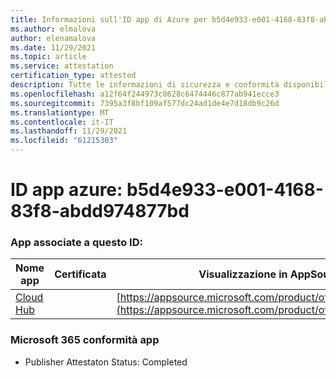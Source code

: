 ```yaml
---
title: Informazioni sull'ID app di Azure per b5d4e933-e001-4168-83f8-abdd974877bd
ms.author: elmalova
author: elenamalova
ms.date: 11/29/2021
ms.topic: article
ms.service: attestation
certification_type: attested
description: Tutte le informazioni di sicurezza e conformità disponibili per b5d4e933-e001-4168-83f8-abdd974877bd.
ms.openlocfilehash: a12f64f244973c8628c6474446c877ab941ecce3
ms.sourcegitcommit: 7395a3f8bf109af577dc24ad1de4e7d18db9c26d
ms.translationtype: MT
ms.contentlocale: it-IT
ms.lasthandoff: 11/29/2021
ms.locfileid: "61215303"
---
```

# <a name="azure-app-id-b5d4e933-e001-4168-83f8-abdd974877bd"></a>ID app azure: b5d4e933-e001-4168-83f8-abdd974877bd


### <a name="apps-associated-with-this-id"></a>App associate a questo ID:
| **Nome app** | **Certificata** | **Visualizzazione in AppSource** |
|--------------|---------------|-----------------------|
| [Cloud Hub](https://docs.microsoft.com/microsoft-365-app-certification/forward/WA200003034) |  | [https://appsource.microsoft.com/product/office/WA200003034](https://appsource.microsoft.com/product/office/WA200003034) |

### <a name="microsoft-365-app-compliance-status"></a>Microsoft 365 conformità app
- Publisher Attestaton Status: Completed
